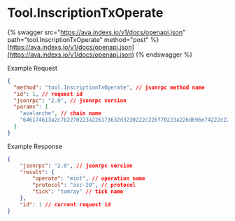 # Tool.InscriptionTxOperate

{% swagger src="https://ava.indexs.io/v1/docs/openapi.json" path="tool.InscriptionTxOperate" method="post" %}
[https://ava.indexs.io/v1/docs/openapi.json](https://ava.indexs.io/v1/docs/openapi.json)
{% endswagger %}

Example Request

```json
{
  "method": "tool.InscriptionTxOperate", // jsonrpc method name
  "id": 1, // request id
  "jsonrpc": "2.0", // jsonrpc version
  "params": [
    "avalanche", // chain name
    "646174613a2c7b2270223a226173632d3230222c226f70223a226d696e74222c227469636b223a22746f6d726179222c22616d74223a2231227d", // input data
  ]
}
```

Example Response

```json
{
    "jsonrpc": "2.0", // jsonrpc version
    "result": {
        "operate": "mint", // operation name
        "protocol": "asc-20", // protocol
        "tick": "tomray" // tick name
    },
    "id": 1 // current request id
}
```
